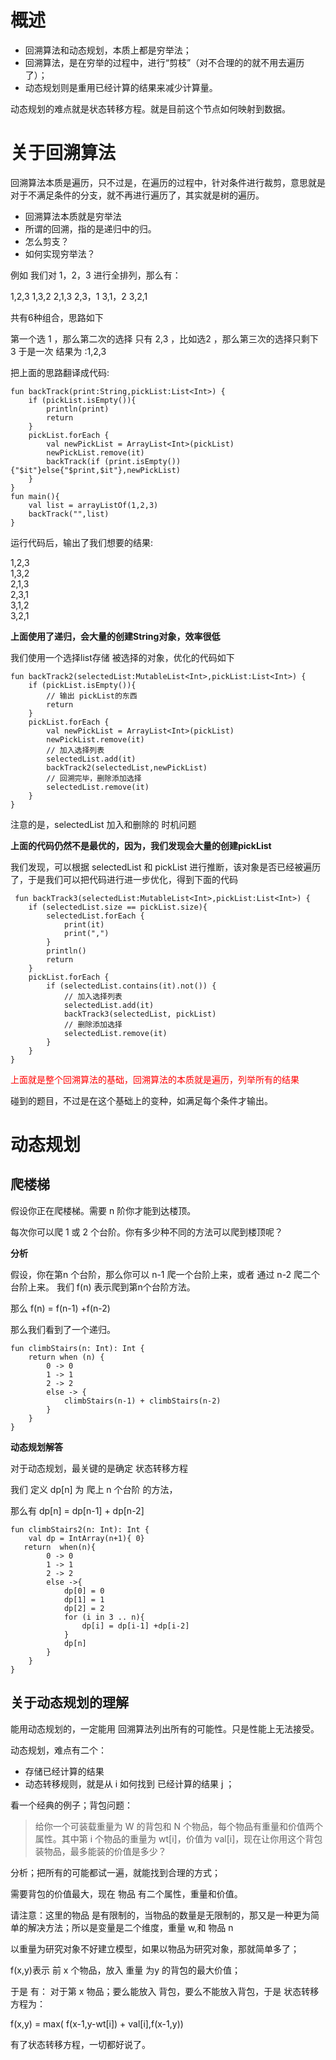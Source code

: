 # 概述

- 回溯算法和动态规划，本质上都是穷举法；
- 回溯算法，是在穷举的过程中，进行“剪枝”（对不合理的的就不用去遍历了）；
- 动态规划则是重用已经计算的结果来减少计算量。

动态规划的难点就是状态转移方程。就是目前这个节点如何映射到数据。

# 关于回溯算法

回溯算法本质是遍历，只不过是，在遍历的过程中，针对条件进行裁剪，意思就是对于不满足条件的分支，就不再进行遍历了，其实就是树的遍历。

 - 回溯算法本质就是穷举法
 - 所谓的回溯，指的是递归中的归。
 - 怎么剪支？
 - 如何实现穷举法？


例如 我们对 1，2，3 进行全排列，那么有：

1,2,3  1,3,2
2,1,3  2,3，1
3,1，2  3,2,1

共有6种组合，思路如下

第一个选 1 ，那么第二次的选择 只有 2,3 ，比如选2 ，那么第三次的选择只剩下 3 于是一次 结果为 :1,2,3


把上面的思路翻译成代码:

```koltin
fun backTrack(print:String,pickList:List<Int>) {
    if (pickList.isEmpty()){
        println(print)
        return
    }
    pickList.forEach {
        val newPickList = ArrayList<Int>(pickList)
        newPickList.remove(it)
        backTrack(if (print.isEmpty()){"$it"}else{"$print,$it"},newPickList)
    }
}
fun main(){
    val list = arrayListOf(1,2,3)
    backTrack("",list)
}
```
运行代码后，输出了我们想要的结果:

1,2,3<br>
1,3,2<br>
2,1,3<br>
2,3,1<br>
3,1,2<br>
3,2,1<br>

**上面使用了递归，会大量的创建String对象，效率很低**

我们使用一个选择list存储 被选择的对象，优化的代码如下


```
fun backTrack2(selectedList:MutableList<Int>,pickList:List<Int>) {
    if (pickList.isEmpty()){
        // 输出 pickList的东西
        return
    }
    pickList.forEach {
        val newPickList = ArrayList<Int>(pickList)
        newPickList.remove(it)
        // 加入选择列表
        selectedList.add(it)
        backTrack2(selectedList,newPickList)
        // 回溯完毕，删除添加选择
        selectedList.remove(it)
    }
}
```
注意的是，selectedList 加入和删除的 时机问题

**上面的代码仍然不是最优的，因为，我们发现会大量的创建pickList**

我们发现，可以根据 selectedList 和 pickList 进行推断，该对象是否已经被遍历了，于是我们可以把代码进行进一步优化，得到下面的代码

```kolin
 fun backTrack3(selectedList:MutableList<Int>,pickList:List<Int>) {
    if (selectedList.size == pickList.size){
        selectedList.forEach {
            print(it)
            print(",")
        }
        println()
        return
    }
    pickList.forEach {
        if (selectedList.contains(it).not()) {
            // 加入选择列表
            selectedList.add(it)
            backTrack3(selectedList, pickList)
            // 删除添加选择
            selectedList.remove(it)
        }
    }
}
```

<p style="color:red;">上面就是整个回溯算法的基础，回溯算法的本质就是遍历，列举所有的结果</p>


碰到的题目，不过是在这个基础上的变种，如满足每个条件才输出。



# 动态规划

 ## 爬楼梯

   假设你正在爬楼梯。需要 n 阶你才能到达楼顶。

每次你可以爬 1 或 2 个台阶。你有多少种不同的方法可以爬到楼顶呢？


**分析**

假设，你在第n 个台阶，那么你可以 n-1 爬一个台阶上来，或者 通过 n-2 爬二个台阶上来。 我们 f(n) 表示爬到第n个台阶方法。

那么 f(n) = f(n-1) +f(n-2)


那么我们看到了一个递归。

```
fun climbStairs(n: Int): Int {
    return when (n) {
        0 -> 0
        1 -> 1
        2 -> 2
        else -> {
            climbStairs(n-1) + climbStairs(n-2)
        }
    }
}
```
**动态规划解答**

对于动态规划，最关键的是确定 状态转移方程

我们 定义 dp[n] 为 爬上 n 个台阶 的方法，

那么有 dp[n] = dp[n-1] + dp[n-2]


```
fun climbStairs2(n: Int): Int {
    val dp = IntArray(n+1){ 0}
   return  when(n){
        0 -> 0
        1 -> 1
        2 -> 2
        else ->{
            dp[0] = 0
            dp[1] = 1
            dp[2] = 2
            for (i in 3 .. n){
                dp[i] = dp[i-1] +dp[i-2]
            }
            dp[n]
        }
    }
}
```

## 关于动态规划的理解

能用动态规划的，一定能用 回溯算法列出所有的可能性。只是性能上无法接受。


动态规划，难点有二个：

-  存储已经计算的结果
-  动态转移规则，就是从 i 如何找到 已经计算的结果 j ；


看一个经典的例子；背包问题：

>  给你一个可装载重量为 W 的背包和 N 个物品，每个物品有重量和价值两个属性。其中第 i 个物品的重量为 wt[i]，价值为 val[i]，现在让你用这个背包装物品，最多能装的价值是多少？


分析；把所有的可能都试一遍，就能找到合理的方式；

需要背包的价值最大，现在 物品 有二个属性，重量和价值。


请注意：这里的物品 是有限制的，当物品的数量是无限制的，那又是一种更为简单的解决方法；所以是变量是二个维度，重量 w,和 物品 n

以重量为研究对象不好建立模型，如果以物品为研究对象，那就简单多了；

f(x,y)表示 前 x 个物品，放入 重量 为y 的背包的最大价值；


于是 有： 对于第 x 物品；要么能放入 背包，要么不能放入背包，于是 状态转移方程为：


f(x,y) = max( f(x-1,y-wt[i]) + val[i],f(x-1,y))


有了状态转移方程，一切都好说了。





